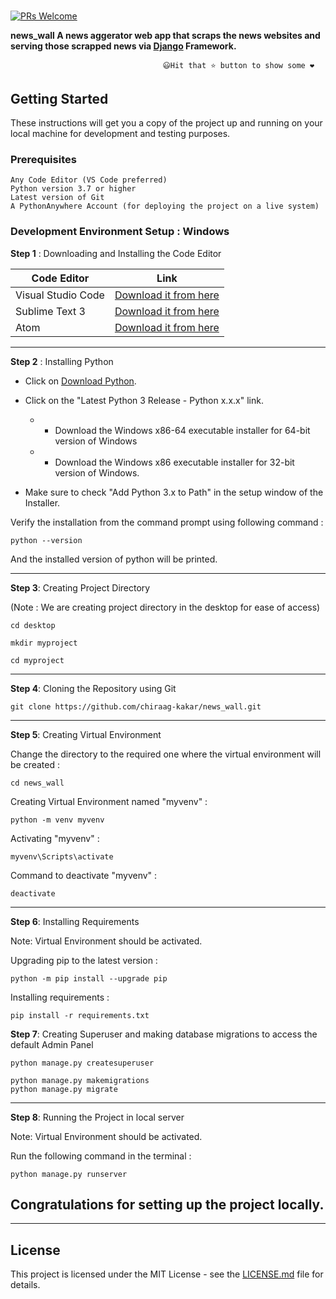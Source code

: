 # 
[![PRs Welcome](https://img.shields.io/badge/PRs-welcome-brightgreen.svg?style=flat-square)](https://github.com/chiraag-kakar/sharenlearn/pulls)


**news_wall
A news aggerator web app that scraps the news websites and serving those scrapped news via [Django](https://docs.djangoproject.com/en/3.1/) Framework.**

                                      😃Hit that ⭐ button to show some ❤️           

## Getting Started

These instructions will get you a copy of the project up and running on your local machine for development and testing purposes.

### Prerequisites
```
Any Code Editor (VS Code preferred)
Python version 3.7 or higher
Latest version of Git
A PythonAnywhere Account (for deploying the project on a live system)
```

### Development Environment Setup : Windows
**Step 1** : Downloading and Installing the Code Editor

| **Code Editor** | **Link** 	|
|-	|-	|
| Visual Studio Code 	| [Download it from here](https://code.visualstudio.com/)	|
| Sublime Text 3 	| [Download it from here](https://www.sublimetext.com/3) |
| Atom 	| [Download it from here](https://atom.io/)	|

---
**Step 2** : Installing Python
* Click on [Download Python](https://www.python.org/downloads/windows/).
* Click on the "Latest Python 3 Release - Python x.x.x" link.
   * * Download the Windows x86-64 executable installer for 64-bit version of Windows
   * * Download the Windows x86 executable installer for 32-bit version of Windows.


* Make sure to check "Add Python 3.x to Path" in the setup window of the Installer.

Verify the installation from the command prompt using following command :
```
python --version
```
And the installed version of python will be printed.


---
**Step 3**: Creating Project Directory 


(Note : We are creating project directory in the desktop for ease of access)

```
cd desktop

mkdir myproject

cd myproject
```
---
**Step 4**: Cloning the Repository using Git
```
git clone https://github.com/chiraag-kakar/news_wall.git
```


---
**Step 5**: Creating Virtual Environment

Change the directory to the required one where the virtual environment will be created :
```
cd news_wall
```
Creating Virtual Environment named "myvenv" :
```
python -m venv myvenv
```
Activating "myvenv" :
```
myvenv\Scripts\activate
```
Command to deactivate "myvenv" :
```
deactivate
```
---
**Step 6**: Installing Requirements


Note: Virtual Environment should be activated.


Upgrading pip to the latest version :
```
python -m pip install --upgrade pip
```


Installing requirements :
```
pip install -r requirements.txt
```
**Step 7**: Creating Superuser and making database migrations to access the default Admin Panel
```
python manage.py createsuperuser
```
```
python manage.py makemigrations
python manage.py migrate
```

---
**Step 8**: Running the Project in local server


Note: Virtual Environment should be activated.


Run the following command in the terminal :
```
python manage.py runserver
```

## Congratulations for setting up the project locally.


---

## License

This project is licensed under the MIT License - see the [LICENSE.md](LICENSE.md) file for details.
